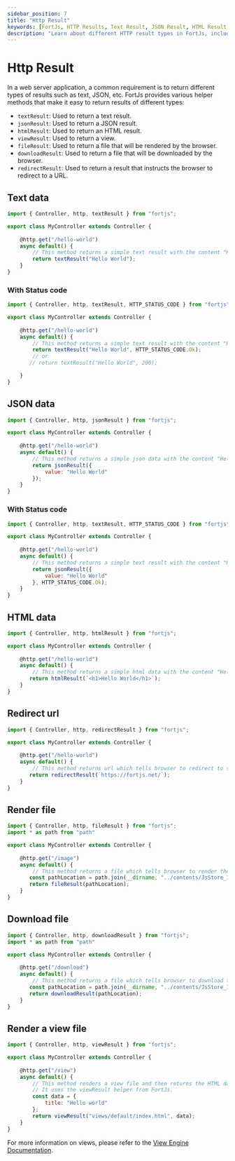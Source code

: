 ```yaml
---
sidebar_position: 7
title: "Http Result"
keywords: [FortJs, HTTP Results, Text Result, JSON Result, HTML Result, View Result, File Result, Download Result, Redirect Result, Web Development, Node.js]
description: "Learn about different HTTP result types in FortJs, including text results, JSON results, HTML results, view results, file results, download results, and redirect results."
---
```


# Http Result

In a web server application, a common requirement is to return different types of results such as text, JSON, etc. FortJs provides various helper methods that make it easy to return results of different types:

- `textResult`: Used to return a text result.
- `jsonResult`: Used to return a JSON result.
- `htmlResult`: Used to return an HTML result.
- `viewResult`: Used to return a view.
- `fileResult`: Used to return a file that will be rendered by the browser.
- `downloadResult`: Used to return a file that will be downloaded by the browser.
- `redirectResult`: Used to return a result that instructs the browser to redirect to a URL.


## Text data

```js
import { Controller, http, textResult } from "fortjs";

export class MyController extends Controller {
   
    @http.get("/hello-world")
    async default() {
        // This method returns a simple text result with the content "Hello World".
        return textResult("Hello World");
    }
}
```

### With Status code

```js
import { Controller, http, textResult, HTTP_STATUS_CODE } from "fortjs";

export class MyController extends Controller {
   
    @http.get("/hello-world")
    async default() {
        // This method returns a simple text result with the content "Hello World".
        return textResult("Hello World", HTTP_STATUS_CODE.Ok);
        // or
       // return textResult("Hello World", 200);

    }
}
```

## JSON data

```js
import { Controller, http, jsonResult } from "fortjs";

export class MyController extends Controller {
   
    @http.get("/hello-world")
    async default() {
        // This method returns a simple json data with the content "Hello World".
        return jsonResult({
            value: "Hello World"
        });
    }
}
```

### With Status code

```js
import { Controller, http, textResult, HTTP_STATUS_CODE } from "fortjs";

export class MyController extends Controller {
   
    @http.get("/hello-world")
    async default() {
        // This method returns a simple text result with the content "Hello World".
        return jsonResult({
            value: "Hello World"
        }, HTTP_STATUS_CODE.Ok);
    }
}
```

## HTML data

```js
import { Controller, http, htmlResult } from "fortjs";

export class MyController extends Controller {
   
    @http.get("/hello-world")
    async default() {
        // This method returns a simple html data with the content "Hello World".
       return htmlResult(`<h1>Hello World</h1>`);
    }
}
```

## Redirect url

```js
import { Controller, http, redirectResult } from "fortjs";

export class MyController extends Controller {
   
    @http.get("/hello-world")
    async default() {
        // This method returns url which tells browser to redirect to supplied url
       return redirectResult(`https://fortjs.net/`);
    }
}
```

## Render file

```js
import { Controller, http, fileResult } from "fortjs";
import * as path from "path"

export class MyController extends Controller {
   
    @http.get("/image")
    async default() {
        // This method returns a file which tells browser to render the file like show an image
       const pathLocation = path.join(__dirname, "../contents/JsStore_16_16.png");
       return fileResult(pathLocation);
    }
}
```

## Download file

```js
import { Controller, http, downloadResult } from "fortjs";
import * as path from "path"

export class MyController extends Controller {
   
    @http.get("/download")
    async default() {
        // This method returns a file which tells browser to download the file
       const pathLocation = path.join(__dirname, "../contents/JsStore_16_16.png");
       return downloadResult(pathLocation);
    }
}
```

## Render a view file

```js
import { Controller, http, viewResult } from "fortjs";

export class MyController extends Controller {
   
    @http.get("/view")
    async default() {
        // This method renders a view file and then returns the HTML data.
        // It uses the viewResult helper from FortJs.
        const data = { 
            title: "Hello world" 
        };
        return viewResult("views/default/index.html", data);
    }
}

```

For more information on views, please refer to the [View Engine Documentation](/docs/advanced/view-engine.md).
